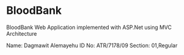 # BloodBank
BloodBank Web Application implemented with ASP.Net using MVC Architecture

Name: Dagmawit Alemayehu 
ID No: ATR/7178/09 
Section: 01,Regular
